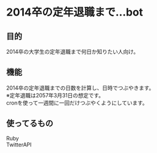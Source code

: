 2014卒の定年退職まで…bot
====
  
## 目的
2014卒の大学生の定年退職まで何日か知りたい人向け。

## 機能
2014卒の定年退職までの日数を計算し、日時でつぶやきます。  
※定年退職は2057年3月31日の想定です。  
cronを使って一週間に一回だけつぶやくようにしています。  
  
## 使ってるもの
Ruby  
TwitterAPI  
